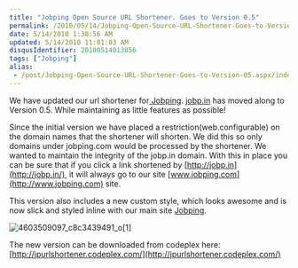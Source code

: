 ```yaml
---
title: "Jobping Open Source URL Shortener. Goes to Version 0.5"
permalink: /2010/05/14/Jobping-Open-Source-URL-Shortener-Goes-to-Version-05/
date: 5/14/2010 1:38:56 AM
updated: 5/14/2010 11:01:03 AM
disqusIdentifier: 20100514013856
tags: ["Jobping"]
alias:
 - /post/Jobping-Open-Source-URL-Shortener-Goes-to-Version-05.aspx/index.html
---
```

We have updated our url shortener for[ Jobping](http://www.jobping.com/). [jobp.in](http://jobp.in/) has moved along to Version 0.5. While maintaining as little features as possible!

Since the initial version we have placed a restriction(web.configurable) on the domain names that the shortener will shorten. We did this so only domains under jobping.com would be processed by the shortener. We wanted to maintain the integrity of the jobp.in domain. With this in place you can be sure that if you click a link shortened by [http://jobp.in](http://jobp.in/)  it will always go to our site [www.jobping.com](http://www.jobping.com) site.
<!-- more -->

This version also includes a new custom style, which looks awesome and is now slick and styled inline with our main site [Jobping](http://www.jobping.com/).

![4603509097_c8c3439491_o[1]](/images/4603509097_c8c3439491_o%5B1%5D.png "4603509097_c8c3439491_o[1]")

The new version can be downloaded from codeplex here: [http://jpurlshortener.codeplex.com/](http://jpurlshortener.codeplex.com/)
